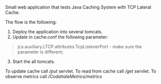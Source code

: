 Small web application that tests Java Caching System with TCP Lateral Cache.

The flow is the following:
1. Deploy the application into several tomcats.
2. Update in cache.conf the following parameter:
> jcs.auxiliary.LTCP.attributes.TcpListenerPort - make sure the parameter is different;
3. Start the all tomcats.

To update cache call _/put_ servlet.
To read from cache call _/get_ servlet.
To observe metrics call _/CodahaleMetrics/metrics_


